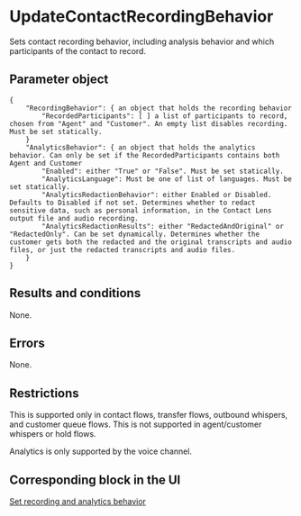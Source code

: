 # UpdateContactRecordingBehavior<a name="contact-actions-updatecontactrecordingbehavior"></a>

Sets contact recording behavior, including analysis behavior and which participants of the contact to record\. 

## Parameter object<a name="updatecontactrecordingbehavior-parameter"></a>

```
{
    "RecordingBehavior": { an object that holds the recording behavior
        "RecordedParticipants": [ ] a list of participants to record, chosen from "Agent" and "Customer". An empty list disables recording. Must be set statically.
    }
    "AnalyticsBehavior": { an object that holds the analytics behavior. Can only be set if the RecordedParticipants contains both Agent and Customer
        "Enabled": either "True" or "False". Must be set statically.
        "AnalyticsLanguage": Must be one of list of languages. Must be set statically.
        "AnalyticsRedactionBehavior": either Enabled or Disabled. Defaults to Disabled if not set. Determines whether to redact sensitive data, such as personal information, in the Contact Lens output file and audio recording.
        "AnalyticsRedactionResults": either "RedactedAndOriginal" or "RedactedOnly". Can be set dynamically. Determines whether the customer gets both the redacted and the original transcripts and audio files, or just the redacted transcripts and audio files.
    }
}
```

## Results and conditions<a name="updatecontactrecordingbehavior-results"></a>

None\.

## Errors<a name="updatecontactrecordingbehavior-errors"></a>

None\.

## Restrictions<a name="updatecontactrecordingbehavior-restrictions"></a>

This is supported only in contact flows, transfer flows, outbound whispers, and customer queue flows\. This is not supported in agent/customer whispers or hold flows\. 

Analytics is only supported by the voice channel\.

## Corresponding block in the UI<a name="updatecontactrecordingbehavior-ui"></a>

[Set recording and analytics behavior](set-recording-behavior.md)